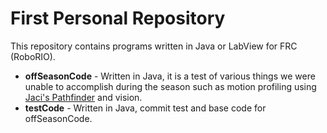 # First Personal Repository
This repository contains programs written in Java or LabView for FRC (RoboRIO).

* **offSeasonCode** - Written in Java, it is a test of various things we were unable to accomplish during the season such as motion profiling using [Jaci's Pathfinder](https://github.com/JacisNonsense/Pathfinder) and vision.
* **testCode** - Written in Java, commit test and base code for offSeasonCode.

